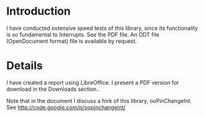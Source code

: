 # Introduction #

I have conducted extensive speed tests of this library, since its functionality is so fundamental to Interrupts.  See the PDF file.  An ODT file (OpenDocument format) file is available by request.


# Details #

I have created a report using LibreOffice.  I present a PDF version for download in the Downloads section..

Note that in the document I discuss a fork of this library, ooPinChangeInt.  See http://code.google.com/p/oopinchangeint/